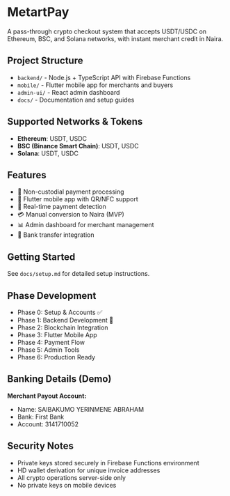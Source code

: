 # MetartPay

A pass-through crypto checkout system that accepts USDT/USDC on Ethereum, BSC, and Solana networks, with instant merchant credit in Naira.

## Project Structure

- `backend/` - Node.js + TypeScript API with Firebase Functions
- `mobile/` - Flutter mobile app for merchants and buyers  
- `admin-ui/` - React admin dashboard
- `docs/` - Documentation and setup guides

## Supported Networks & Tokens

- **Ethereum**: USDT, USDC
- **BSC (Binance Smart Chain)**: USDT, USDC  
- **Solana**: USDT, USDC

## Features

- 🔐 Non-custodial payment processing
- 📱 Flutter mobile app with QR/NFC support
- 🔄 Real-time payment detection
- 💳 Manual conversion to Naira (MVP)
- 📊 Admin dashboard for merchant management
- 🏦 Bank transfer integration

## Getting Started

See `docs/setup.md` for detailed setup instructions.

## Phase Development

- Phase 0: Setup & Accounts ✅
- Phase 1: Backend Development 🔄  
- Phase 2: Blockchain Integration
- Phase 3: Flutter Mobile App
- Phase 4: Payment Flow
- Phase 5: Admin Tools
- Phase 6: Production Ready

## Banking Details (Demo)

**Merchant Payout Account:**
- Name: SAIBAKUMO YERINMENE ABRAHAM
- Bank: First Bank  
- Account: 3141710052

## Security Notes

- Private keys stored securely in Firebase Functions environment
- HD wallet derivation for unique invoice addresses
- All crypto operations server-side only
- No private keys on mobile devices